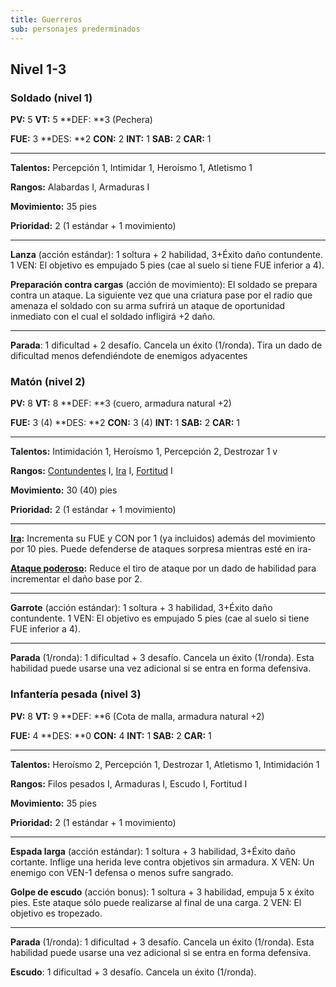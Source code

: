 ```yaml
---
title: Guerreros
sub: personajes prederminados
---
```


## Nivel 1-3

### Soldado (nivel 1)

**PV:** 5			**VT:** 5	 		**DEF: **3 (Pechera)

**FUE:** 3 	**DES: **2	**CON:** 2	**INT:** 1	**SAB:** 2	**CAR:** 1

------

**Talentos:** Percepción 1, Intimidar 1, Heroísmo 1, Atletismo 1

**Rangos:** Alabardas I, Armaduras I

**Movimiento:** 35 pies

**Prioridad:** 2 (1 estándar + 1 movimiento)

------

**Lanza** (acción estándar): 1 soltura + 2 habilidad, 3+Éxito daño contundente. 1 VEN: El objetivo es empujado 5 pies (cae al suelo si tiene FUE inferior a 4).

**Preparación contra cargas** (acción de movimiento): El soldado se prepara contra un ataque. La siguiente vez que una criatura pase por el radio que amenaza el soldado con su arma sufrirá un ataque de oportunidad inmediato con el cual el soldado infligirá +2 daño.

------

**Parada**: 1 dificultad + 2 desafío. Cancela un éxito (1/ronda). Tira un dado de dificultad menos defendiéndote de enemigos adyacentes

### Matón (nivel 2)

**PV:** 8			**VT:** 8	 		**DEF: **3 (cuero, armadura natural +2)

**FUE:** 3 (4) 	**DES: **2	**CON:** 3 (4)	**INT:** 1	**SAB:** 2	**CAR:** 1

------

**Talentos:** Intimidación 1, Heroísmo 1, Percepción 2, Destrozar 1  v   

**Rangos:** [Contundentes](https://raldamain.com/rules/Rangos/Armas/contundentes.html) I, [Ira](https://raldamain.com/rules/Rangos/Ascendencias/ascendencia%20de%20agua.html#rango-iii) I, [Fortitud](https://raldamain.com/rules/Rangos/Combate/fortitud.html) I

**Movimiento:** 30 (40) pies

**Prioridad:** 2 (1 estándar + 1 movimiento)

------

**[Ira](https://raldamain.com/rules/Rangos/Ascendencias/ascendencia%20de%20agua.html#rango-iii):** Incrementa su FUE y CON por 1 (ya incluidos) además del movimiento por 10 pies. Puede defenderse de ataques sorpresa mientras esté en ira-

**[Ataque poderoso](https://raldamain.com/rules/Rangos/Armas/contundentes.html#rango-i):** Reduce el tiro de ataque por un dado de habilidad para incrementar el daño base por 2.

------

**Garrote** (acción estándar): 1 soltura + 3 habilidad, 3+Éxito daño contundente. 1 VEN: El objetivo es empujado 5 pies (cae al suelo si tiene FUE inferior a 4).

------

**Parada** (1/ronda): 1 dificultad + 3 desafío. Cancela un éxito (1/ronda). Esta habilidad puede usarse una vez adicional si se entra en forma defensiva.

### Infantería pesada (nivel 3)

**PV:** 8			**VT:** 9	 		**DEF: **6 (Cota de malla, armadura natural +2)

**FUE:** 4 	**DES: **0	**CON:** 4	**INT:** 1	**SAB:** 2	**CAR:** 1

------

**Talentos:** Heroísmo 2, Percepción 1, Destrozar 1, Atletismo 1, Intimidación 1

**Rangos:** Filos pesados I, Armaduras I, Escudo I, Fortitud I

**Movimiento:** 35 pies

**Prioridad:** 2 (1 estándar + 1 movimiento)

------

**Espada larga** (acción estándar): 1 soltura + 3 habilidad, 3+Éxito daño cortante. Inflige una herida leve contra objetivos sin armadura. X VEN: Un enemigo con VEN-1 defensa o menos sufre sangrado.

**Golpe de escudo** (acción bonus): 1 soltura + 3 habilidad, empuja 5 x éxito pies. Este ataque sólo puede realizarse al final de una carga. 2 VEN: El objetivo es tropezado.

------

**Parada** (1/ronda): 1 dificultad + 3 desafío. Cancela un éxito (1/ronda). Esta habilidad puede usarse una vez adicional si se entra en forma defensiva.

**Escudo**: 1 dificultad + 3 desafío. Cancela un éxito (1/ronda). 